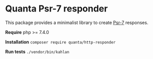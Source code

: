 # Quanta Psr-7 responder

This package provides a minimalist library to create [Psr-7](https://www.php-fig.org/psr/psr-7/) responses.

**Require** php >= 7.4.0

**Installation** `composer require quanta/http-responder`

**Run tests** `./vendor/bin/kahlan`
